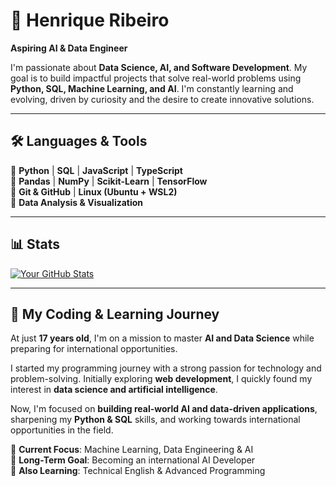 # 🧠 Henrique Ribeiro  
**Aspiring AI & Data Engineer**  

I'm passionate about **Data Science, AI, and Software Development**. My goal is to build impactful projects that solve real-world problems using **Python, SQL, Machine Learning, and AI**. I'm constantly learning and evolving, driven by curiosity and the desire to create innovative solutions.  

---

## 🛠️ Languages & Tools  
🔹 **Python** | **SQL** | **JavaScript** | **TypeScript**  
🔹 **Pandas** | **NumPy** | **Scikit-Learn** | **TensorFlow**  
🔹 **Git & GitHub** | **Linux (Ubuntu + WSL2)**  
🔹 **Data Analysis & Visualization**  

---

## 📊 Stats  
[![Your GitHub Stats](https://github-readme-stats.vercel.app/api?username=SeuGitHub&show_icons=true&theme=dark)](https://github.com/SeuGitHub)

---

## 🚀 My Coding & Learning Journey  
At just **17 years old**, I'm on a mission to master **AI and Data Science** while preparing for international opportunities.  

I started my programming journey with a strong passion for technology and problem-solving. Initially exploring **web development**, I quickly found my interest in **data science and artificial intelligence**.  

Now, I'm focused on **building real-world AI and data-driven applications**, sharpening my **Python & SQL** skills, and working towards international opportunities in the field.  

🔹 **Current Focus**: Machine Learning, Data Engineering & AI  
🔹 **Long-Term Goal**: Becoming an international AI Developer  
🔹 **Also Learning**: Technical English & Advanced Programming  
